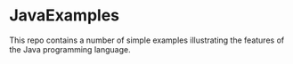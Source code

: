 # JavaExamples
This repo contains a number of simple examples illustrating the features of the Java programming language.
